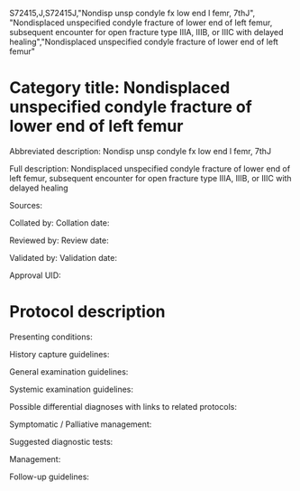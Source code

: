 S72415,J,S72415J,"Nondisp unsp condyle fx low end l femr, 7thJ", "Nondisplaced unspecified condyle fracture of lower end of left femur, subsequent encounter for open fracture type IIIA, IIIB, or IIIC with delayed healing","Nondisplaced unspecified condyle fracture of lower end of left femur"
# Category title: Nondisplaced unspecified condyle fracture of lower end of left femur

Abbreviated description: Nondisp unsp condyle fx low end l femr, 7thJ

Full description: Nondisplaced unspecified condyle fracture of lower end of left femur, subsequent encounter for open fracture type IIIA, IIIB, or IIIC with delayed healing

Sources:

Collated by:
Collation date:

Reviewed by:
Review date:

Validated by:
Validation date:

Approval UID:

# Protocol description

Presenting conditions:

History capture guidelines:

General examination guidelines:

Systemic examination guidelines:

Possible differential diagnoses with links to related protocols:

Symptomatic / Palliative management:

Suggested diagnostic tests:

Management:

Follow-up guidelines:
